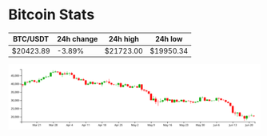 # Bitcoin Stats

BTC/USDT|24h change|24h high|24h low|
|---|---|---|---|
|$20423.89|-3.89%|$21723.00|$19950.34|

<img src="./chart.svg">
